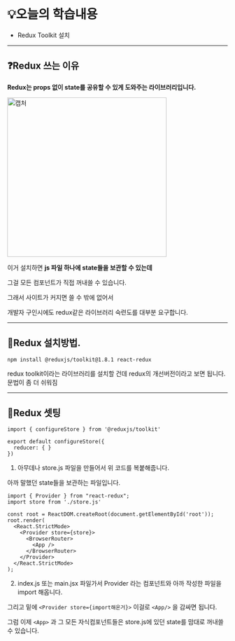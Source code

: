 # 💡오늘의 학습내용 
- Redux Toolkit 설치

---

## ❓Redux 쓰는 이유

**Redux는 props 없이 state를 공유할 수 있게 도와주는 라이브러리입니다.** 

<img width="364" alt="캡처" src="https://github.com/user-attachments/assets/a05ddea7-b1ff-4397-a550-dd1f0004b498" />

이거 설치하면 **js 파일 하나에 state들을 보관할 수 있는데**

그걸 모든 컴포넌트가 직접 꺼내쓸 수 있습니다. 

그래서 사이트가 커지면 쓸 수 밖에 없어서 

개발자 구인시에도 redux같은 라이브러리 숙련도를 대부분 요구합니다. 

---

## 🔧Redux 설치방법. 

```
npm install @reduxjs/toolkit@1.8.1 react-redux 
```

redux toolkit이라는 라이브러리를 설치할 건데 redux의 개선버전이라고 보면 됩니다. 문법이 좀 더 쉬워짐 

---

## 🔧Redux 셋팅

```
import { configureStore } from '@reduxjs/toolkit'

export default configureStore({
  reducer: { }
}) 

```

1. 아무데나 store.js 파일을 만들어서 위 코드를 복붙해줍니다. 

아까 말했던 state들을 보관하는 파일입니다. 

```
import { Provider } from "react-redux";
import store from './store.js'

const root = ReactDOM.createRoot(document.getElementById('root'));
root.render(
  <React.StrictMode>
    <Provider store={store}>
      <BrowserRouter>
        <App />
      </BrowserRouter>
    </Provider>
  </React.StrictMode>
); 
```
2. index.js 또는 main.jsx 파일가서 Provider 라는 컴포넌트와 아까 작성한 파일을 import 해옵니다. 

그리고 밑에 ```<Provider store={import해온거}>``` 이걸로 ```<App/>``` 을 감싸면 됩니다. 

그럼 이제 ```<App>``` 과 그 모든 자식컴포넌트들은 store.js에 있던 state를 맘대로 꺼내쓸 수 있습니다.








